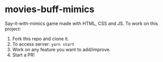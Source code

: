 # movies-buff-mimics
Say-it-with-mimics game made with HTML, CSS and JS.
To work on this project:
1) Fork this repo and clone it.
2) To access server: `yarn start`
3) Work on any feature you want to add/improve.
4) Start a PR!
